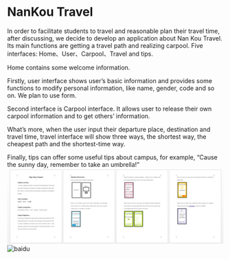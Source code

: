 # NanKou Travel
In order to facilitate students to travel and reasonable plan their travel time, after discussing, we decide to develop an application about Nan Kou Travel. Its main functions are getting a travel path and realizing carpool.
Five interfaces: Home、User、Carpool、Travel and tips.

Home contains some welcome information.

Firstly, user interface shows user’s basic information and provides some functions to modify personal information, like name, gender, code and so on. We plan to use form.

Second interface is Carpool interface. It allows user to release their own carpool information and to get others’ information.

What’s more, when the user input their departure place, destination and travel time, travel interface will show three ways, the shortest way, the cheapest path and the shortest-time way.

Finally, tips can offer some useful tips about campus, for example, “Cause the sunny day, remember to take an umbrella!”
![baidu](https://github.com/klx-buct/WebProject/raw/resource/images/nankou.png)
![baidu](http://www.baidu.com/img/bdlogo.gif)
